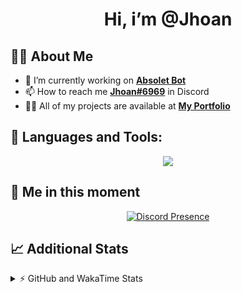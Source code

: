 <h1 align="center">Hi, i’m @Jhoan</h1>

## 🙋‍♂️ About Me

- 🔭 I’m currently working on **[Absolet Bot](https://strider.cloud)**
- 📫 How to reach me **[Jhoan#6969](https://jhoan.monster/)** in Discord
- 👨‍💻 All of my projects are available at **[My Portfolio](https://jhoan.monster)**

## 🚀 Languages and Tools:
<p align="center">
  <a href="https://skillicons.dev">
    <img src="https://skillicons.dev/icons?i=js,ts,html,css,bootstrap,nodejs,express,vscode,neovim,vim,atom,cloudflare,git,github,discord,bots,linux,mongodb,nginx,redis,wordpress,heroku&perline=11" />
  </a>
</p>
  
## 👤 Me in this moment
<p align="center">
    <a href="https://discord.com/users/612460795124776960" target="_blank" rel="nofollow">
        <img src="https://lanyard-profile-readme.vercel.app/api/612460795124776960?idleMessage=Probably%20coding%20Absolet..." alt="Discord Presence" align="center">
    </a>
</p>

## 📈 Additional Stats
<details>
    <summary>⚡ GitHub and WakaTime Stats</summary>
    <br/>

<!--START_SECTION:waka-->
![Code Time](http://img.shields.io/badge/Code%20Time-452%20hrs%2027%20mins-blue)

**🐱 My GitHub Data** 

> 🏆 915 Contributions in the Year 2022
 > 
> 📦 143.3 kB Used in GitHub's Storage 
 > 
> 💼 Opted to Hire
 > 
> 📜 4 Public Repositories 
 > 
> 🔑 34 Private Repositories  
 > 
**I'm an Early 🐤** 

```text
🌞 Morning    79 commits     ██░░░░░░░░░░░░░░░░░░░░░░░   10.84% 
🌆 Daytime    334 commits    ███████████░░░░░░░░░░░░░░   45.82% 
🌃 Evening    287 commits    █████████░░░░░░░░░░░░░░░░   39.37% 
🌙 Night      29 commits     █░░░░░░░░░░░░░░░░░░░░░░░░   3.98%

```
📅 **I'm Most Productive on Saturday** 

```text
Monday       129 commits    ████░░░░░░░░░░░░░░░░░░░░░   17.7% 
Tuesday      115 commits    ████░░░░░░░░░░░░░░░░░░░░░   15.78% 
Wednesday    130 commits    ████░░░░░░░░░░░░░░░░░░░░░   17.83% 
Thursday     75 commits     ██░░░░░░░░░░░░░░░░░░░░░░░   10.29% 
Friday       84 commits     ███░░░░░░░░░░░░░░░░░░░░░░   11.52% 
Saturday     131 commits    ████░░░░░░░░░░░░░░░░░░░░░   17.97% 
Sunday       65 commits     ██░░░░░░░░░░░░░░░░░░░░░░░   8.92%

```


📊 **This Week I Spent My Time On** 

```text
⌚︎ Time Zone: America/Bogota

💬 Programming Languages: 
JavaScript               2 hrs 7 mins        ███████████████████░░░░░░   75.6% 
YAML                     37 mins             █████░░░░░░░░░░░░░░░░░░░░   22.16% 
JSON                     2 mins              ░░░░░░░░░░░░░░░░░░░░░░░░░   1.41% 
TypeScript               1 min               ░░░░░░░░░░░░░░░░░░░░░░░░░   0.82% 
Other                    0 secs              ░░░░░░░░░░░░░░░░░░░░░░░░░   0.01%

🔥 Editors: 
VS Code                  2 hrs 48 mins       █████████████████████████   100.0%

🐱‍💻 Projects: 
Absolet-Bot              2 hrs 37 mins       ███████████████████████░░   93.82% 
bloom-security           10 mins             █░░░░░░░░░░░░░░░░░░░░░░░░   6.18%

💻 Operating System: 
Linux                    2 hrs 48 mins       █████████████████████████   100.0%

```

**I Mostly Code in JavaScript** 

```text
JavaScript               16 repos            ████████████████░░░░░░░░░   66.67% 
Java                     3 repos             ███░░░░░░░░░░░░░░░░░░░░░░   12.5% 
TypeScript               2 repos             ██░░░░░░░░░░░░░░░░░░░░░░░   8.33% 
Shell                    1 repo              █░░░░░░░░░░░░░░░░░░░░░░░░   4.17% 
CSS                      1 repo              █░░░░░░░░░░░░░░░░░░░░░░░░   4.17%

```



 Last Updated on 17/10/2022 09:06:26 UTC
<!--END_SECTION:waka-->
</details>
